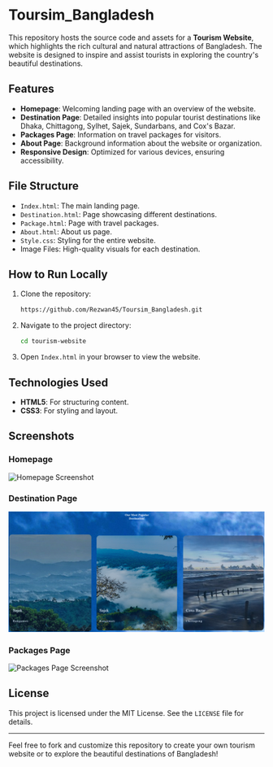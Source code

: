 # Toursim_Bangladesh

This repository hosts the source code and assets for a **Tourism Website**, which highlights the rich cultural and natural attractions of Bangladesh. The website is designed to inspire and assist tourists in exploring the country's beautiful destinations.

## Features

- **Homepage**: Welcoming landing page with an overview of the website.
- **Destination Page**: Detailed insights into popular tourist destinations like Dhaka, Chittagong, Sylhet, Sajek, Sundarbans, and Cox's Bazar.
- **Packages Page**: Information on travel packages for visitors.
- **About Page**: Background information about the website or organization.
- **Responsive Design**: Optimized for various devices, ensuring accessibility.

## File Structure

- `Index.html`: The main landing page.
- `Destination.html`: Page showcasing different destinations.
- `Package.html`: Page with travel packages.
- `About.html`: About us page.
- `Style.css`: Styling for the entire website.
- Image Files: High-quality visuals for each destination.

## How to Run Locally

1. Clone the repository:
   ```bash
   https://github.com/Rezwan45/Toursim_Bangladesh.git
   ```

2. Navigate to the project directory:
   ```bash
   cd tourism-website
   ```

3. Open `Index.html` in your browser to view the website.

## Technologies Used

- **HTML5**: For structuring content.
- **CSS3**: For styling and layout.

## Screenshots

### Homepage
![Homepage Screenshot]()

### Destination Page
![Destination Page Screenshot](Destination.png)

### Packages Page
![Packages Page Screenshot](screenshots/packages-page.png)


## License

This project is licensed under the MIT License. See the `LICENSE` file for details.

---

Feel free to fork and customize this repository to create your own tourism website or to explore the beautiful destinations of Bangladesh!
